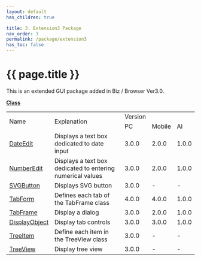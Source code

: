 ```yaml
---
layout: default
has_children: true

title: 3. Extension3 Package
nav_order: 3
permalink: /package/extension3
has_toc: false
---
```


# {{ page.title }}

This is an extended GUI package added in Biz / Browser Ver3.0.

<u><b>Class</b></u>

<table>
    <tr>
        <td rowspan="2">Name</td>
        <td rowspan="2">Explanation</td>
        <td>Version</td>
    </tr>
    <tr>
        <td>PC</td>
        <td>Mobile</td>
        <td>AI</td>
    </tr>
    <tr>
        <td><a href="/package/extension3/DateEdit">DateEdit</a></td>
        <td>Displays a text box dedicated to date input</td>
        <td>3.0.0</td>
        <td>2.0.0</td>
        <td>1.0.0</td>
    </tr>
    <tr>
        <td><a href="/package/extension3/NumberEdit">NumberEdit</a></td>
        <td>Displays a text box dedicated to entering numerical values</td>
        <td>3.0.0</td>
        <td>2.0.0</td>
        <td>1.0.0</td>
    </tr>
    <tr>
        <td><a href="/package/extension3/SVGButton">SVGButton</a></td>
        <td>Displays SVG button</td>
        <td>3.0.0</td>
        <td>-</td>
        <td>-</td>
    </tr>
    <tr>
        <td><a href="/package/extension3/TabForm">TabForm</a></td>
        <td>Defines each tab of the TabFrame class</td>
        <td>4.0.0</td>
        <td>4.0.0</td>
        <td>1.0.0</td>
    </tr>
    <tr>
        <td><a href="/package/extension3/TabFrame">TabFrame</a></td>
        <td>Display a dialog</td>
        <td>3.0.0</td>
        <td>2.0.0</td>
        <td>1.0.0</td>
    </tr>
    <tr>
        <td><a href="/package/extension3/DisplayObject">DisplayObject</a></td>
        <td>Display tab controls</td>
        <td>3.0.0</td>
        <td>3.0.0</td>
        <td>1.0.0</td>
    </tr>
    <tr>
        <td><a href="/package/extension3/TreeItem">TreeItem</a></td>
        <td>Define each item in the TreeView class</td>
        <td>3.0.0</td>
        <td>-</td>
        <td>-</td>
    </tr>
    <tr>
        <td><a href="/package/extension3/TreeView">TreeView</a></td>
        <td>Display tree view</td>
        <td>3.0.0</td>
        <td>-</td>
        <td>-</td>
    </tr>
</table>
